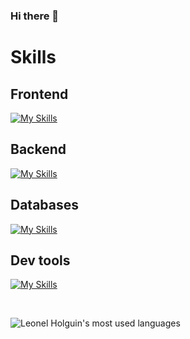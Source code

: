 ### Hi there 👋

# Skills

## Frontend
[![My Skills](https://skillicons.dev/icons?i=js,ts,react,nextjs,vue,mui,html,css,sass,bootstrap,figma&perline=10)](https://skillicons.dev)

## Backend
[![My Skills](https://skillicons.dev/icons?i=js,nodejs,firebase,cs,dotnet,postman&perline=10)](https://skillicons.dev)

## Databases
[![My Skills](https://skillicons.dev/icons?i=sqlserver,sqlite&perline=10)](https://skillicons.dev)

## Dev tools
[![My Skills](https://skillicons.dev/icons?i=vite,github,vscode,visualstudio,git,bash,vercel&perline=10)](https://skillicons.dev)

&nbsp;

![Leonel Holguin's most used languages](https://github-readme-stats.vercel.app/api/top-langs/?username=LeonelHolguin&layout=compact&theme=tokyonight&langs_count=10)

<!--
**LeonelHolguin/LeonelHolguin** is a ✨ _special_ ✨ repository because its `README.md` (this file) appears on your GitHub profile.

Here are some ideas to get you started:

- 🔭 I’m currently working on ...
- 🌱 I’m currently learning ...
- 👯 I’m looking to collaborate on ...
- 🤔 I’m looking for help with ...
- 💬 Ask me about ...
- 📫 How to reach me: ...
- 😄 Pronouns: ...
- ⚡ Fun fact: ...
-->
